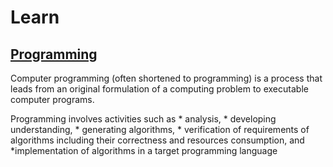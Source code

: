 # Learn

## [Programming](https://en.wikipedia.org/wiki/Computer_programming)

Computer programming (often shortened to programming) is a process that leads from an original formulation of a computing problem to executable computer programs.

Programming involves activities such as 
	* analysis,
	* developing understanding, 
	* generating algorithms, 
	* verification of requirements of algorithms including their correctness and resources consumption, 
	and 
	*implementation of algorithms in a target programming language